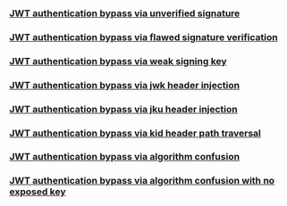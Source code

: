 ### [JWT authentication bypass via unverified signature](https://portswigger.net/web-security/jwt/lab-jwt-authentication-bypass-via-unverified-signature)


### [JWT authentication bypass via flawed signature verification](https://portswigger.net/web-security/jwt/lab-jwt-authentication-bypass-via-flawed-signature-verification)


### [JWT authentication bypass via weak signing key](https://portswigger.net/web-security/jwt/lab-jwt-authentication-bypass-via-weak-signing-key)


### [JWT authentication bypass via jwk header injection](https://portswigger.net/web-security/jwt/lab-jwt-authentication-bypass-via-jwk-header-injection)


### [JWT authentication bypass via jku header injection](https://portswigger.net/web-security/jwt/lab-jwt-authentication-bypass-via-jku-header-injection)


### [JWT authentication bypass via kid header path traversal](https://portswigger.net/web-security/jwt/lab-jwt-authentication-bypass-via-kid-header-path-traversal)


### [JWT authentication bypass via algorithm confusion](https://portswigger.net/web-security/jwt/algorithm-confusion/lab-jwt-authentication-bypass-via-algorithm-confusion)


### [JWT authentication bypass via algorithm confusion with no exposed key](https://portswigger.net/web-security/jwt/algorithm-confusion/lab-jwt-authentication-bypass-via-algorithm-confusion-with-no-exposed-key)

